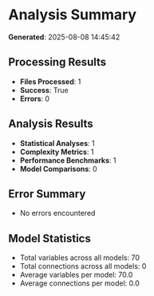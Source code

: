 
# Analysis Summary

**Generated**: 2025-08-08 14:45:42

## Processing Results
- **Files Processed**: 1
- **Success**: True
- **Errors**: 0

## Analysis Results
- **Statistical Analyses**: 1
- **Complexity Metrics**: 1
- **Performance Benchmarks**: 1
- **Model Comparisons**: 0

## Error Summary
- No errors encountered

## Model Statistics
- Total variables across all models: 70
- Total connections across all models: 0
- Average variables per model: 70.0
- Average connections per model: 0.0
